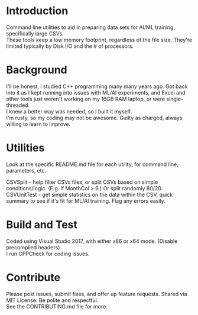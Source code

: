 # Introduction 
Command line utilities to aid in preparing data sets for AI/ML training, specifically large CSVs.  
These tools keep a low memory footprint, regardless of the file size.  They're limited typically by Disk I/O and the # of processors.

# Background
I'll be honest, I studied C++ programming many many years ago.  Got back into it as I kept running into issues with  ML/AI experiments, and Excel and other tools just weren't working on my 16GB RAM laptop, or were single-threaded.  
I knew a better way was needed, so I built it myself.  
I'm rusty, so my coding may not be awesome.  Guilty as charged, always willing to learn to improve.

# Utilities
Look at the specific README.md file for each utility, for command line, parameters, etc.

CSVSplit - help filter CSVs files, or split CSVs based on simple conditions/logic.  (E.g. if MonthCol > 6.)  Or split randomly 80/20.  
CSVUnitTest - get simple statistics on the data within the CSV, quick summary to see if it's fit for ML/AI training.  Flag any errors easily.

# Build and Test
Coded using Visual Studio 2017, with either x86 or x64 mode.  (Disable precompiled headers)  
I run CPPCheck for coding issues.  

# Contribute
Please post issues, submit fixes, and offer up feature requests.  Shared via MIT License.
Be polite and respectful.  
See the CONTRIBUTING.md file for more.
